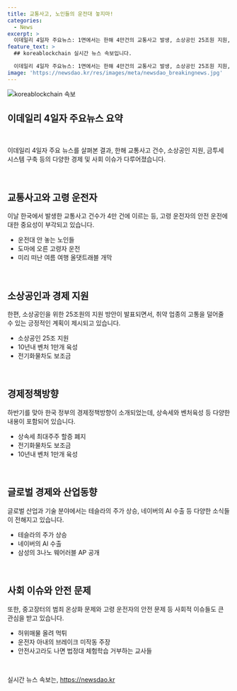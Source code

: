 ```yaml
---
title: 교통사고, 노인들의 운전대 놓지마!
categories:
  - News
excerpt: >
  이데일리 4일자 주요뉴스: 1면에서는 한해 4만건의 교통사고 발생, 소상공인 25조원 지원, 증권사들의 금투세 시스템 어려움, 여름 여행 시즌 올댓트래블 개막 등이 다뤄졌다. 하반기 경제정책방향에서는 상속세, 소상공인 대출조건, 전기화물차 보조금 등을 다루었으며, 국제적 이슈와 산업, ICT, 제약·바이오 분야의 소식 등을 다루기도 했다. 현대차그룹, 삼성, LG전자 등 국내 기업들의 동향에도 주목했다.
feature_text: >
  ## koreablockchain 실시간 뉴스 속보입니다.

  이데일리 4일자 주요뉴스: 1면에서는 한해 4만건의 교통사고 발생, 소상공인 25조원 지원, 증권사들의 금투세 시스템 어려움, 여름 여행 시즌 올댓트래블 개막 등이 다뤄졌다. 하반기 경제정책방향에서는 상속세, 소상공인 대출조건, 전기화물차 보조금 등을 다루었으며, 국제적 이슈와 산업, ICT, 제약·바이오 분야의 소식 등을 다루기도 했다. 현대차그룹, 삼성, LG전자 등 국내 기업들의 동향에도 주목했다.
image: 'https://newsdao.kr/res/images/meta/newsdao_breakingnews.jpg'
---
```


<p><img src="https://newsdao.kr/res/images/meta/newsdao_breakingnews.jpg" alt="koreablockchain 속보" /></p>

<h2 data-ke-size="size26">이데일리 4일자 주요뉴스 요약</h2>

<p data-ke-size="size16">&nbsp;</p>

<p data-ke-size="size16">이데일리 4일자 주요 뉴스를 살펴본 결과, 한해 교통사고 건수, 소상공인 지원, 금투세 시스템 구축 등의 다양한 경제 및 사회 이슈가 다루어졌습니다.</p>

<p data-ke-size="size16">&nbsp;</p>

<h2 data-ke-size="size24">교통사고와 고령 운전자</h2>

<p data-ke-size="size16">이날 한국에서 발생한 교통사고 건수가 4만 건에 이르는 등, 고령 운전자의 안전 운전에 대한 중요성이 부각되고 있습니다.</p>

<ul>
<li>운전대 안 놓는 노인들</li>
<li>도마에 오른 고령자 운전</li>
<li>미리 떠난 여름 여행 올댓트래블 개막</li>
</ul>

<p data-ke-size="size16">&nbsp;</p>

<h2 data-ke-size="size24">소상공인과 경제 지원</h2>

<p data-ke-size="size16">한편, 소상공인을 위한 25조원의 지원 방안이 발표되면서, 취약 업종의 고통을 덜어줄 수 있는 긍정적인 계획이 제시되고 있습니다.</p>

<ul>
<li>소상공인 25조 지원</li>
<li>10년내 벤처 1만개 육성</li>
<li>전기화물차도 보조금</li>
</ul>

<p data-ke-size="size16">&nbsp;</p>

<h2 data-ke-size="size24">경제정책방향</h2>

<p data-ke-size="size16">하반기를 맞아 한국 정부의 경제정책방향이 소개되었는데, 상속세와 벤처육성 등 다양한 내용이 포함되어 있습니다.</p>

<ul>
<li>상속세 최대주주 할증 폐지</li>
<li>전기화물차도 보조금</li>
<li>10년내 벤처 1만개 육성</li>
</ul>

<p data-ke-size="size16">&nbsp;</p>

<h2 data-ke-size="size24">글로벌 경제와 산업동향</h2>

<p data-ke-size="size16">글로벌 산업과 기술 분야에서는 테슬라의 주가 상승, 네이버의 AI 수출 등 다양한 소식들이 전해지고 있습니다.</p>

<ul>
<li>테슬라의 주가 상승</li>
<li>네이버의 AI 수출</li>
<li>삼성의 3나노 웨어러블 AP 공개</li>
</ul>

<p data-ke-size="size16">&nbsp;</p>

<h2 data-ke-size="size24">사회 이슈와 안전 문제</h2>

<p data-ke-size="size16">또한, 중고장터의 범죄 온상화 문제와 고령 운전자의 안전 문제 등 사회적 이슈들도 큰 관심을 받고 있습니다.</p>

<ul>
<li>허위매물 올려 먹튀</li>
<li>운전자 아내의 브레이크 미작동 주장</li>
<li>안전사고라도 나면 법정대 체험학습 거부하는 교사들</li>
</ul>

<p data-ke-size="size16">&nbsp;</p>
실시간 뉴스 속보는, <a href="https://newsdao.kr" rel="dofollow">https://newsdao.kr</a>


